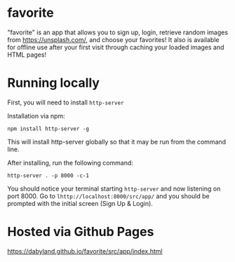 # favorite

"favorite" is an app that allows you to sign up, login, retrieve random images from https://unsplash.com/, and choose your favorites! It also is available for offline use after your first visit through caching your loaded images and HTML pages!

# Running locally

First, you will need to install `http-server`

Installation via npm:

`npm install http-server -g`

This will install http-server globally so that it may be run from the command line.

After installing, run the following command:

`http-server . -p 8000 -c-1`

You should notice your terminal starting `http-server` and now listening on port 8000. 
Go to `lhttp://localhost:8000/src/app/` and you should be prompted with the initial screen (Sign Up & Login).

# Hosted via Github Pages

https://dabyland.github.io/favorite/src/app/index.html
